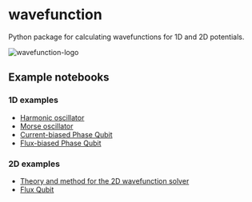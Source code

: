 wavefunction
============

Python package for calculating wavefunctions for 1D and 2D potentials.

![wavefunction-logo](https://raw.github.com/jrjohansson/wavefunction/master/wavefunction.png)


Example notebooks
-----------------

### 1D examples

* [Harmonic oscillator](http://nbviewer.ipython.org/urls/raw.github.com/jrjohansson/wavefunction/master/Wavefunction-Harmonic-Oscillator.ipynb)
* [Morse oscillator](http://nbviewer.ipython.org/urls/raw.github.com/jrjohansson/wavefunction/master/Wavefunction-Morse-Oscillator.ipynb)
* [Current-biased Phase Qubit](http://nbviewer.ipython.org/urls/raw.github.com/jrjohansson/wavefunction/master/Wavefunction-Phase-Qubit-Current-Biased.ipynb)
* [Flux-biased Phase Qubit](http://nbviewer.ipython.org/urls/raw.github.com/jrjohansson/wavefunction/master/Wavefunction-Phase-Qubit-Flux-Biased.ipynb)


### 2D examples

* [Theory and method for the 2D wavefunction solver](http://nbviewer.ipython.org/urls/raw.github.com/jrjohansson/wavefunction/master/Theory-2D-wavefunctions.ipynb)
* [Flux Qubit](http://nbviewer.ipython.org/urls/raw.github.com/jrjohansson/wavefunction/master/Wavefunction-2D-Flux-Qubit.ipynb)

